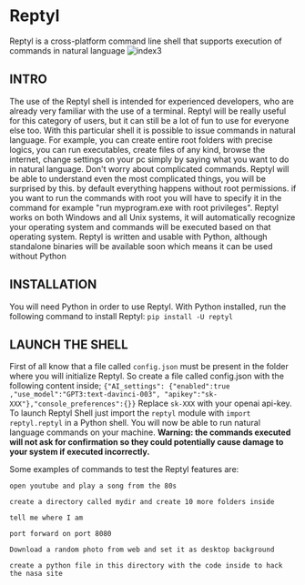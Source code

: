 # Reptyl
Reptyl is a cross-platform command line shell that supports execution of commands in natural language 
![index3](https://user-images.githubusercontent.com/114559605/221433243-8ca74d72-b173-47c2-ba70-6827eb516b1f.png)

## INTRO
The use of the Reptyl shell is intended for experienced developers, who are already very familiar with the use of a terminal. Reptyl will be really useful for this category of users, but it can still be a lot of fun to use for everyone else too. With this particular shell it is possible to issue commands in natural language. For example, you can create entire root folders with precise logics, you can run executables, create files of any kind, browse the internet, change settings on your pc simply by saying what you want to do in natural language. Don't worry about complicated commands. Reptyl will be able to understand even the most complicated things, you will be surprised by this. by default everything happens without root permissions. if you want to run the commands with root you will have to specify it in the command for example "run myprogram.exe with root privileges". Reptyl works on both Windows and all Unix systems, it will automatically recognize your operating system and commands will be executed based on that operating system.
Reptyl is written and usable with Python, although standalone binaries will be available soon which means it can be used without Python

## INSTALLATION
You will need Python in order to use Reptyl. With Python installed, run the following command to install Reptyl: `pip install -U reptyl`
## LAUNCH THE SHELL
First of all know that a file called `config.json` must be present in the folder where you will initialize Reptyl. So create a file called config.json with the following content inside; `{"AI_settings": {"enabled":true ,"use_model":"GPT3:text-davinci-003", "apikey":"sk-XXX"},"console_preferences":{}}`
Replace `sk-XXX` with your openai api-key.
To launch Reptyl Shell just import the `reptyl` module with `import reptyl.reptyl` in a Python shell. You will now be able to run natural language commands on your machine. **Warning: the commands executed will not ask for confirmation so they could potentially cause damage to your system if executed incorrectly.**

Some examples of commands to test the Reptyl features are:

`open youtube and play a song from the 80s`

`create a directory called mydir and create 10 more folders inside`

`tell me where I am`

`port forward on port 8080`

`Download a random photo from web and set it as desktop background`

`create a python file in this directory with the code inside to hack the nasa site`

